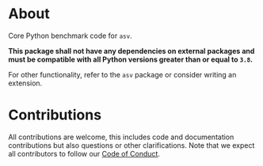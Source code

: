 # About

Core Python benchmark code for `asv`.

**This package shall not have any dependencies on external packages and must be
compatible with all Python versions greater than or equal to `3.8`.**


For other functionality, refer to the `asv` package or consider writing an extension.

# Contributions

All contributions are welcome, this includes code and documentation
contributions but also questions or other clarifications. Note that we expect
all contributors to follow our [Code of
Conduct](https://github.com/airspeed-velocity/asv_runner/blob/main/CODE_OF_CONDUCT.md).
